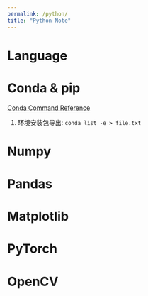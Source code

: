 ```yaml
---
permalink: /python/
title: "Python Note"
---
```


# Language

# Conda & pip

[Conda Command Reference](https://docs.conda.io/projects/conda/en/latest/commands.html)

1. 环境安装包导出: `conda list -e > file.txt`

# Numpy

# Pandas

# Matplotlib

# PyTorch

# OpenCV

